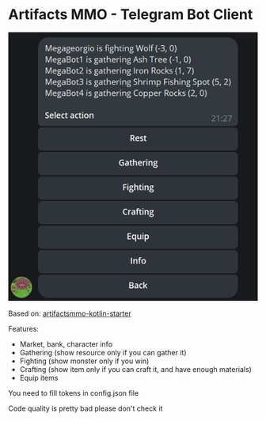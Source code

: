 # Artifacts MMO - Telegram Bot Client

![Screenshot](./screenshot.png)

Based on: [artifactsmmo-kotlin-starter](https://github.com/Cybermaxke/artifactsmmo-kotlin-starter "artifactsmmo-kotlin-starter")

Features:
- Market, bank, character info
- Gathering (show resource only if you can gather it)
- Fighting (show monster only if you win)
- Crafting (show item only if you can craft it, and have enough materials)
- Equip items

You need to fill tokens in config.json file

Code quality is pretty bad please don't check it